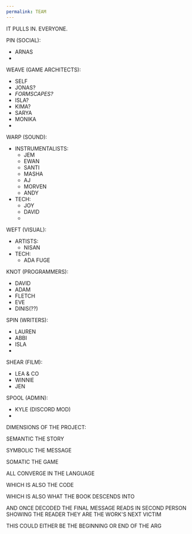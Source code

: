 ```yaml
---
permalink: TEAM
---
```


IT
PULLS
IN.
EVERYONE.

PIN (SOCIAL):

* ARNAS
* 

WEAVE (GAME ARCHITECTS):

* SELF
* JONAS?
* *FORMSCAPES?*
* ISLA?
* KIMA?
* SARYA
* MONIKA
* 

WARP (SOUND):

* INSTRUMENTALISTS:
  * JEM
  * EWAN
  * SANTI
  * MASHA
  * AJ
  * MORVEN
  * ANDY
* TECH:
  * JOY
  * DAVID
  * 

WEFT (VISUAL):

* ARTISTS:
  * NISAN
* TECH:
  * ADA FUGE

KNOT (PROGRAMMERS):

* DAVID
* ADAM
* FLETCH
* EVE
* DINIS(??)

SPIN (WRITERS):

* LAUREN
* ABBI
* ISLA
* 

SHEAR (FILM):

* LEA & CO
* WINNIE
* JEN

SPOOL (ADMIN):

* KYLE (DISCORD MOD)
* 

DIMENSIONS OF THE PROJECT:

SEMANTIC
THE STORY

SYMBOLIC
THE MESSAGE

SOMATIC
THE GAME

ALL CONVERGE IN
THE LANGUAGE

WHICH IS ALSO
THE CODE

WHICH IS ALSO
WHAT THE BOOK DESCENDS INTO

AND ONCE DECODED
THE FINAL MESSAGE
READS IN SECOND PERSON
SHOWING THE READER THEY ARE THE WORK'S NEXT VICTIM

THIS COULD EITHER BE THE BEGINNING OR END OF THE ARG
